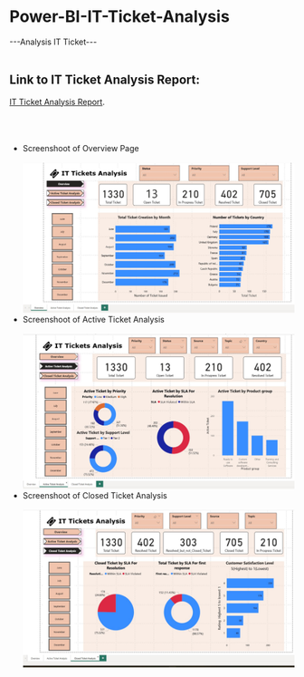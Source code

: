 # Power-BI-IT-Ticket-Analysis
---Analysis IT Ticket---<br/>
<br/>
## Link to IT Ticket Analysis Report:
[IT Ticket Analysis Report](https://app.powerbi.com/groups/me/reports/c8d02581-301b-4c41-af03-8103fdba1b82/90e040f336409e503643?experience=power-bi).
<br/><br/>
<br/><br/>
* Screenshoot of Overview Page<br/><br/>
  ![Overview](https://github.com/hasiburahman2016/Power-BI-IT-Ticket-Analysis/blob/main/Overview.jpg)
* Screenshoot of Active Ticket Analysis <br/><br/>
	![Active Ticket Analysis](https://github.com/hasiburahman2016/Power-BI-IT-Ticket-Analysis/blob/main/Active%20Ticket%20Analysis.jpg)
*  Screenshoot of Closed Ticket Analysis <br/><br/>
	![Closed Ticket Analysis ](https://github.com/hasiburahman2016/Power-BI-IT-Ticket-Analysis/blob/main/Closed%20Ticket%20Analysis%20.jpg)


